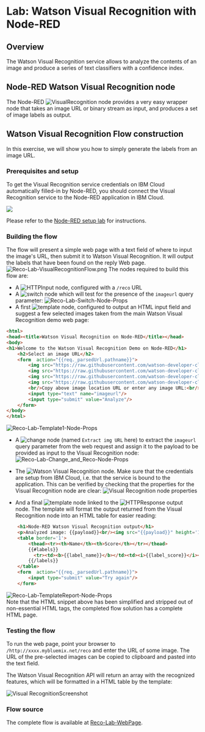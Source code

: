 #  Lab: Watson Visual Recognition with Node-RED
## Overview
The Watson  Visual Recognition service allows to analyze the contents of an image and produce a series of text classifiers with a confidence index.

## Node-RED Watson Visual Recognition node
The Node-RED ![`VisualRecognition`](images/node_red_watson_visual_recognition.png) node provides a very easy wrapper node that takes an image URL or binary stream as input, and produces a set of image labels as output.

## Watson Visual Recognition Flow construction
In this exercise, we will show you how to simply generate the labels from an image URL.

### Prerequisites and setup
To get the Visual Recognition service credentials on IBM Cloud automatically filled-in by Node-RED, you should connect the Visual Recognition service to the Node-RED application in IBM Cloud.

![](images/reco_lab_visual_recognition_service.png)

Please refer to the [Node-RED setup lab](/introduction_to_node_red/README.md) for instructions.

### Building the flow
The flow will present a simple web page with a text field of where to input the image's URL, then submit it to Watson Visual Recognition. It will output the labels that have been found on the reply Web page.
![Reco-Lab-VisualRecognitionFlow.png](images/reco_lab_visual_recognition_flow.png)
The nodes required to build this flow are:

 - A ![`HTTPInput`](/introduction_to_node_red/images/node_red_httpinput.png) node, configured with a `/reco` URL
 - A ![`switch`](/introduction_to_node_red/images/node_red_switch.png) node which will test for the presence of the `imageurl` query parameter:
   ![Reco-Lab-Switch-Node-Props](images/reco_lab_switch_node_props.png)
 - A first ![template](/introduction_to_node_red/images/node_red_template.png) node, configured to output an HTML input field and suggest a few selected images taken from the main Watson Visual Recognition demo web page:
```HTML
<html>
<head><title>Watson Visual Recognition on Node-RED</title></head>
<body>
<h1>Welcome to the Watson Visual Recognition Demo on Node-RED</h1>
    <h2>Select an image URL</h2>
    <form  action="{{req._parsedUrl.pathname}}">
        <img src="https://raw.githubusercontent.com/watson-developer-cloud/visual-recognition-nodejs/master/public/images/samples/1.jpg" height='100'/>
        <img src="https://raw.githubusercontent.com/watson-developer-cloud/visual-recognition-nodejs/master/public/images/samples/2.jpg" height='100'/>
        <img src="https://raw.githubusercontent.com/watson-developer-cloud/visual-recognition-nodejs/master/public/images/samples/3.jpg" height='100'/>
        <img src="https://raw.githubusercontent.com/watson-developer-cloud/visual-recognition-nodejs/master/public/images/samples/4.jpg" height='100'/>
        <br/>Copy above image location URL or enter any image URL:<br/>
        <input type="text" name="imageurl"/>
        <input type="submit" value="Analyze"/>
    </form>
</body>
</html>
```
![Reco-Lab-Template1-Node-Props](images/reco_lab_template1_node_props.png)

- A ![change](/introduction_to_node_red/images/node_red_change.png) node (named `Extract img URL` here) to extract the `imageurl` query parameter from the web request and assign it to the payload to be provided as input to the Visual Recognition node:
![Reco-Lab-Change_and_Reco-Node-Props](images/reco_lab_change_and_reco_node_props.png)

 - The ![Watson Visual Recognition](images/node_red_watson_visual_recognition.png) node. Make sure that the credentials are setup from IBM Cloud, i.e. that the service is bound to the application. This can be verified by checking that the properties for the Visual Recognition node are clear:
 ![Visual Recognition node properties](images/reco_lab_visual_recognition_service_credentials.png)

 - And a final  ![`template`](/introduction_to_node_red/images/node_red_template.png) node linked to the ![`HTTPResponse`](/introduction_to_node_red/images/node_red_httpresponse.png) output node. The template will format the output returned from the Visual Recognition node into an HTML table for easier reading:
```HTML
    <h1>Node-RED Watson Visual Recognition output</h1>
    <p>Analyzed image: {{payload}}<br/><img src="{{payload}}" height='100'/></p>
    <table border='1'>
        <thead><tr><th>Name</th><th>Score</th></tr></thead>
        {{#labels}}
          <tr><td><b>{{label_name}}</b></td><td><i>{{label_score}}</i></td></tr>
        {{/labels}}
    </table>
    <form  action="{{req._parsedUrl.pathname}}">
        <input type="submit" value="Try again"/>
    </form>
```
![Reco-Lab-TemplateReport-Node-Props](images/reco_lab_templatereport_node_props.png)  
Note that the HTML snippet above has been simplified and stripped out of non-essential HTML tags, the completed flow solution has a complete HTML page.

### Testing the flow
To run the web page, point your browser to  `/http://xxxx.mybluemix.net/reco` and enter the URL of some  image.
The URL of the pre-selected images can be copied to clipboard and pasted into the text field.

The Watson Visual Recognition API will return an array with the recognized features, which will be formatted in a HTML table by the template:

![Visual RecognitionScreenshot ](images/reco_lab_visual_recognition_screenshot.png)

### Flow source
The complete flow is available at [Reco-Lab-WebPage](reco_lab_web_page.json).
